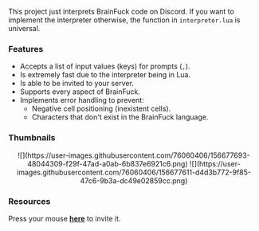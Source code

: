 This project just interprets BrainFuck code on Discord. If you want to implement the interpreter otherwise, the function in `interpreter.lua` is universal.

### Features
* Accepts a list of input values (keys) for prompts (`,`).
* Is extremely fast due to the interpreter being in Lua.
* Is able to be invited to your server.
* Supports every aspect of BrainFuck.
* Implements error handling to prevent:
  + Negative cell positioning (inexistent cells).
  + Characters that don't exist in the BrainFuck language.

### Thumbnails
<p align="center">
	![](https://user-images.githubusercontent.com/76060406/156677693-48044309-f29f-47ad-a0ab-6b837e6921c6.png)
	![](https://user-images.githubusercontent.com/76060406/156677611-d4d3b772-9f85-47c6-9b3a-dc49e02859cc.png)
</p>

### Resources
Press your mouse [**here**](https://discord.com/api/oauth2/authorize?client_id=948707417905049600&permissions=139586817088&scope=bot%20applications.commands) to invite it.
